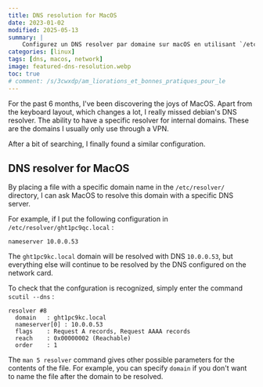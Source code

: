 ```yaml
---
title: DNS resolution for MacOS
date: 2023-01-02
modified: 2025-05-13
summary: |
    Configurez un DNS resolver par domaine sur macOS en utilisant `/etc/resolver/`, pour une résolution fine via VPN, à la manière de Debian. Guide détaillé avec exemple de configuration et vérification via scutil
categories: [linux]
tags: [dns, macos, network]
image: featured-dns-resolution.webp
toc: true
# comment: /s/3cwxdp/am_liorations_et_bonnes_pratiques_pour_le
---
```


For the past 6 months, I've been discovering the joys of MacOS. Apart from the keyboard layout, which changes a lot, I really missed debian's DNS resolver. The ability to have a specific resolver for internal domains. These are the domains I usually only use through a VPN.

After a bit of searching, I finally found a similar configuration.

## DNS resolver for MacOS

By placing a file with a specific domain name in the `/etc/resolver/` directory, I can ask MacOS to resolve this domain with a specific DNS server.

For example, if I put the following configuration in `/etc/resolver/ght1pc9qc.local` :

```shell
nameserver 10.0.0.53
```

The `ght1pc9kc.local` domain will be resolved with DNS `10.0.0.53`, but everything else will continue to be resolved by the DNS configured on the network card.

To check that the confguration is recognized, simply enter the command `scutil --dns` :

```shell
resolver #8
  domain   : ght1pc9kc.local
  nameserver[0] : 10.0.0.53
  flags    : Request A records, Request AAAA records
  reach    : 0x00000002 (Reachable)
  order    : 1
```

The `man 5 resolver` command gives other possible parameters for the contents of the file. For example, you can specify `domain` if you don't want to name the file after the domain to be resolved.
